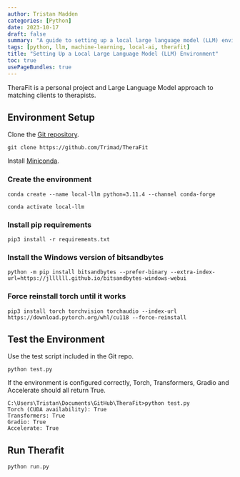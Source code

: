 ```yaml
---
author: Tristan Madden
categories: [Python]
date: 2023-10-17
draft: false
summary: "A guide to setting up a local large language model (LLM) environment for TheraFit, a project focused on matching clients with therapists."
tags: [python, llm, machine-learning, local-ai, therafit]
title: "Setting Up a Local Large Language Model (LLM) Environment"
toc: true
usePageBundles: true
---
```

TheraFit is a personal project and Large Language Model approach to matching clients to therapists.
## Environment Setup
Clone the <a href="https://github.com/Trimad/TheraFit">Git repository</a>.
```shell
git clone https://github.com/Trimad/TheraFit
```
Install <a href="https://docs.conda.io/projects/miniconda/en/latest">Miniconda</a>.


### Create the environment
```shell
conda create --name local-llm python=3.11.4 --channel conda-forge
```
```shell
conda activate local-llm
```

### Install pip requirements
```shell
pip3 install -r requirements.txt
```

### Install the Windows version of bitsandbytes
```shell
python -m pip install bitsandbytes --prefer-binary --extra-index-url=https://jllllll.github.io/bitsandbytes-windows-webui 
```

### Force reinstall torch until it works
```shell
pip3 install torch torchvision torchaudio --index-url https://download.pytorch.org/whl/cu118 --force-reinstall
```

## Test the Environment
Use the test script included in the Git repo. 
```shell
python test.py
```
If the environment is configured correctly, Torch, Transformers, Gradio and Accelerate should all return True.
```shell
C:\Users\Tristan\Documents\GitHub\TheraFit>python test.py
Torch (CUDA availability): True
Transformers: True
Gradio: True
Accelerate: True
```

## Run Therafit
```shell
python run.py
```
